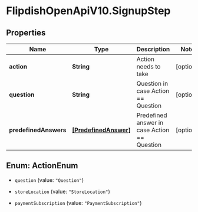 # FlipdishOpenApiV10.SignupStep

## Properties
Name | Type | Description | Notes
------------ | ------------- | ------------- | -------------
**action** | **String** | Action needs to take | [optional] 
**question** | **String** | Question in case Action == Question | [optional] 
**predefinedAnswers** | [**[PredefinedAnswer]**](PredefinedAnswer.md) | Predefined answer in case Action == Question | [optional] 


<a name="ActionEnum"></a>
## Enum: ActionEnum


* `question` (value: `"Question"`)

* `storeLocation` (value: `"StoreLocation"`)

* `paymentSubscription` (value: `"PaymentSubscription"`)




